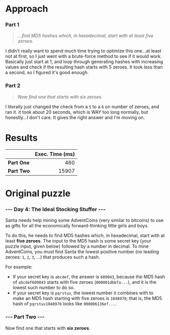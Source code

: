 # Approach
### Part 1
> _...find MD5 hashes which, in hexadecimal, start with at least five zeroes._

I didn't really want to spend much time trying to optimize this one...at least not at first, so
I just went with a brute-force method to see if it would work. Basically just start at 1, and loop
through generating hashes with increasing values and check if the resulting hash starts with
5 zeroes. It took less than a second, so I figured it's good enough.

### Part 2
> _Now find one that starts with six zeroes._

I literally just changed the check from a `5` to a `6` on number of zeroes, and ran it. it took about
20 seconds, which is WAY too long normally, but honestly...I don't care. It gives the right answer
and I'm moving on.

# Results

|              | Exec. Time (ms) |
|--------------|----------------:|
| **Part One** |             460 |
| **Part Two** |           15907 |

# Original puzzle
### --- Day 4: The Ideal Stocking Stuffer ---
Santa needs help mining some AdventCoins (very similar to bitcoins) to use as gifts for all the economically forward-thinking little girls and boys.

To do this, he needs to find MD5 hashes which, in hexadecimal, start with at least **five zeroes**. The input to the MD5 hash is some secret key (your puzzle input, given below) followed by a number in decimal. To mine AdventCoins, you must find Santa the lowest positive number (no leading zeroes: `1`, `2`, `3`, ...) that produces such a hash.

For example:
* If your secret key is `abcdef`, the answer is `609043`, because the MD5 hash of `abcdef609043` starts with five zeroes (`000001dbbfa...`), and it is the lowest such number to do so.
* If your secret key is `pqrstuv`, the lowest number it combines with to make an MD5 hash starting with five zeroes is `1048970`; that is, the MD5 hash of `pqrstuv1048970` looks like `000006136ef...`.

### --- Part Two ---
Now find one that starts with **six zeroes**.
